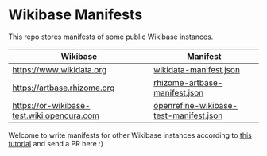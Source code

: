 # Wikibase Manifests

This repo stores manifests of some public Wikibase instances.

| Wikibase                                   | Manifest                                   |
| ------------------------------------------ | ------------------------------------------ |
| https://www.wikidata.org                   | [wikidata-manifest.json](https://raw.githubusercontent.com/OpenRefine/wikibase-manifests/master/wikidata-manifest.json)                 |
| https://artbase.rhizome.org                | [rhizome-artbase-manifest.json](https://raw.githubusercontent.com/OpenRefine/wikibase-manifests/master/rhizome-artbase-manifest.json)          |
| https://or-wikibase-test.wiki.opencura.com | [openrefine-wikibase-test-manifest.json](https://raw.githubusercontent.com/OpenRefine/wikibase-manifests/master/openrefine-wikibase-test-manifest.json) |

Welcome to write manifests for other Wikibase instances according to [this tutorial](https://github.com/OpenRefine/OpenRefine/wiki/Write-a-Wikibase-manifest) and send a PR here :)

